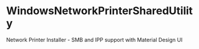 # WindowsNetworkPrinterSharedUtility
Network Printer Installer - SMB and IPP support with Material Design UI

